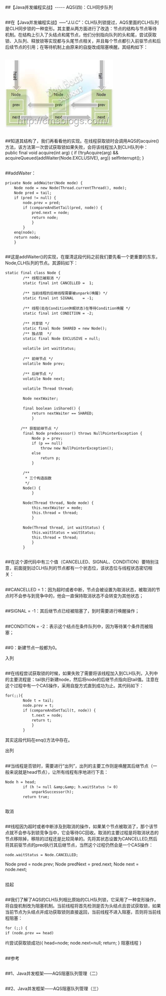 ##【Java并发编程实战】----- AQS(四)：CLH同步队列

##
##在【Java并发编程实战】—–“J.U.C”：CLH队列锁提过，AQS里面的CLH队列是CLH同步锁的一种变形。其主要从两方面进行了改造：节点的结构与节点等待机制。在结构上引入了头结点和尾节点，他们分别指向队列的头和尾，尝试获取锁、入队列、释放锁等实现都与头尾节点相关，并且每个节点都引入前驱节点和后后续节点的引用；在等待机制上由原来的自旋改成阻塞唤醒。其结构如下：  

##
## ![Alt text](../md/img/381060-20151230082332057-830794006.jpg)  

##
##知道其结构了，我们再看看他的实现。在线程获取锁时会调用AQS的acquire()方法，该方法第一次尝试获取锁如果失败，会将该线程加入到CLH队列中：     	public final void acquire(int arg) {
        if (!tryAcquire(arg) &amp;&amp;
            acquireQueued(addWaiter(Node.EXCLUSIVE), arg))
            selfInterrupt();
    	}




##
##addWaiter：


  	private Node addWaiter(Node mode) {
        Node node = new Node(Thread.currentThread(), mode);
        Node pred = tail;
        if (pred != null) {
            node.prev = pred;
            if (compareAndSetTail(pred, node)) {
                pred.next = node;
                return node;
            	}
        	}
        enq(node);
        return node;
    	}




##
##这是addWaiter()的实现，在厘清这段代码之前我们要先看一个更重要的东东，Node,CLH队列的节点。其源码如下：


  	static final class Node {
            /** 线程已被取消 */
            static final int CANCELLED =  1;
            
            /** 当前线程的后继线程需要被unpark(唤醒) */
            static final int SIGNAL    = -1;
            
            /** 线程(处在Condition休眠状态)在等待Condition唤醒 */
            static final int CONDITION = -2;
            
            /** 共享锁 */
            static final Node SHARED = new Node();
            /** 独占锁  */
            static final Node EXCLUSIVE = null;

            volatile int waitStatus;

            /** 前继节点 */
            volatile Node prev;

            /** 后继节点 */
            volatile Node next;
            
            volatile Thread thread;

            Node nextWaiter;

            final boolean isShared() {
                return nextWaiter == SHARED;
            	}

           /** 获取前继节点 */
            final Node predecessor() throws NullPointerException {
                Node p = prev;
                if (p == null)
                    throw new NullPointerException();
                else
                    return p;
            	}

            /**
             * 三个构造函数
             */
            Node() { 
            	}

            Node(Thread thread, Node mode) {   
                this.nextWaiter = mode;
                this.thread = thread;
            	}

            Node(Thread thread, int waitStatus) { 
                this.waitStatus = waitStatus;
                this.thread = thread;
            	}
        	}




##
##在这个源代码中有三个值（CANCELLED、SIGNAL、CONDITION）要特别注意，前面提到过CLH队列的节点都有一个状态位，该状态位与线程状态密切相关：



##
##CANCELLED = 1：因为超时或者中断，节点会被设置为取消状态，被取消的节点时不会参与到竞争中的，他会一直保持取消状态不会转变为其他状态；



##
##SIGNAL = -1：其后继节点已经被阻塞了，到时需要进行唤醒操作；



##
##CONDITION = -2：表示这个结点在条件队列中，因为等待某个条件而被阻塞；



##
##0：新建节点一般都为0。

入列



##
##在线程尝试获取锁的时候，如果失败了需要将该线程加入到CLH队列，入列中的主要流程是：tail执行新建node，然后将node的后继节点指向旧tail值。注意在这个过程中有一个CAS操作，采用自旋方式直到成功为止。其代码如下：


  	for(;;){
            Node t = tail;
            node.prev = t;
            if (compareAndSetTail(t, node)) {
                t.next = node;
                return t;
            	}
        	}

其实这段代码在enq()方法中存在。 

出列



##
##当线程是否锁时，需要进行“出列”，出列的主要工作则是唤醒其后继节点（一般来说就是head节点），让所有线程有序地进行下去：


  	Node h = head;
            if (h != null &amp;&amp; h.waitStatus != 0)
                unparkSuccessor(h);
            return true;




##
##

取消



##
##线程因为超时或者中断涉及到取消的操作，如果某个节点被取消了，那个该节点就不会参与到锁竞争当中，它会等待GC回收。取消的主要过程是将取消状态的节点移除掉，移除的过程还是比较简单的。先将其状态设置为CANCELLED,然后将其前驱节点的pred执行其后继节点，当然这个过程仍然会是一个CAS操作：


  	node.waitStatus = Node.CANCELLED;
Node pred = node.prev;
Node predNext = pred.next;
Node next = node.next;




##
##

挂起



##
##我们了解了AQS的CLH队列相比原始的CLH队列锁，它采用了一种变形操作，将自旋机制改为阻塞机制。当前线程将首先检测是否为头结点且尝试获取锁，如果当前节点为头结点并成功获取锁则直接返回，当前线程不进入阻塞，否则将当前线程阻塞：


  	for (;;) {
    if (node.prev == head)
if(尝试获取锁成功){
         head=node;
         node.next=null;
         return;
     	}
   阻塞线程
	}




##
##



##
##参考



##
##1、Java并发框架——AQS阻塞队列管理（二）



##
##2、Java并发框架——AQS阻塞队列管理（三）